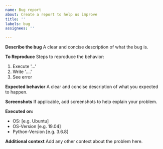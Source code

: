 ```yaml
---
name: Bug report
about: Create a report to help us improve
title: ''
labels: bug
assignees: ''

---
```


**Describe the bug**
A clear and concise description of what the bug is.

**To Reproduce**
Steps to reproduce the behavior:
1. Execute '...'
2. Write '....'
4. See error

**Expected behavior**
A clear and concise description of what you expected to happen.

**Screenshots**
If applicable, add screenshots to help explain your problem.

**Executed on:**
 - OS: [e.g. Ubuntu]
 - OS-Version [e.g. 19.04]
 - Python-Version [e.g. 3.6.8]

**Additional context**
Add any other context about the problem here.

